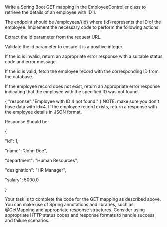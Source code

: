 Write a Spring Boot GET mapping in the EmployeeController class to retrieve the details of an employee with ID 1.


The endpoint should be /employees/{id} where {id} represents the ID of the employee. Implement the necessary code to perform the following actions:



Extract the id parameter from the request URL.

Validate the id parameter to ensure it is a positive integer.

If the id is invalid, return an appropriate error response with a suitable status code and error message.



If the id is valid, fetch the employee record with the corresponding ID from the database.

If the employee record does not exist, return an appropriate error response indicating that the employee with the specified ID was not found.

{
	"response":"Employee with ID 4 not found."
}
NOTE:
make sure you don't have data with id=4.
If the employee record exists, return a response with the employee details in JSON format.

Response Should be: 

{

  "id": 1,

  "name": "John Doe",

  “department": "Human Resources",

  "designation": "HR Manager",

  "salary": 5000.0

}

Your task is to complete the code for the GET mapping as described above. You can make use of Spring annotations and libraries, such as @GetMapping and appropriate response structures. Consider using appropriate HTTP status codes and response formats to handle success and failure scenarios.

